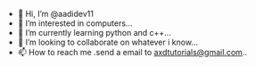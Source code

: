 - 👋 Hi, I’m @aadidev11
- 👀 I’m interested in computers...
- 🌱 I’m currently learning python and c++...
- 💞️ I’m looking to collaborate on whatever i know...
- 📫 How to reach me .send a email to axdtutorials@gmail.com..

<!---
aadidev11/aadidev11 is a ✨ special ✨ repository because its `README.md` (this file) appears on your GitHub profile.
You can click the Preview link to take a look at your changes.
--->
